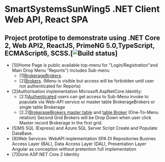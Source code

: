 # 


# SmartSystemsSunWing5 .NET Client Web API, React SPA
## Project prototipe to demonstrate using .NET Core 2, Web API2, ReactJS, PrimeNG 5.0,TypeScript, ECMAScript6, SCSS.[![Build status](https://ci.appveyor.com/api/projects/status/33srpo7owl1h3y4e?svg=true)]
* [1](Home Page is public available top-menu for "Login/Registration"and Main Drop Menu "Reports") 
	includes Sub-menu 
	* [1][BrokerageBrokers](). 
	* [2][Brokers](). 
	(Menu is visible but access will be forbidden until user not authenticated for Reports)
* [2]Authorisation implementation Microsoft.AspNetCore.Identity:
	* [2.1][Authenticated]() users can get access to Sub-Menu invoke to populate via  Web-API service 
	or master table BrokerageBrokers or single table Brokerage 
	* [2.2][BrokerageBrokers master table]() and [table Broker]() (One-To-Menu relation) 
	Second Grid Brokers will be  Drop Down when user click  Master record Brokerage in the first grid.
* [5]MS SQL (Express) and Azure SQL Server Script Create and Populate DataBase.
* [6]Web Services: WebAPI implementation SPA DI Repositories Busines Access Layer (BAL), Data Access Layer (DAL), Presentation Layer Angular as conception without pretention  full  implementation
* [7]Done ASP.NET Core 2 Identity
